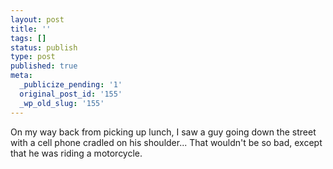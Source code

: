 ```yaml
---
layout: post
title: ''
tags: []
status: publish
type: post
published: true
meta:
  _publicize_pending: '1'
  original_post_id: '155'
  _wp_old_slug: '155'
---
```

On my way back from picking up lunch, I saw a guy going down the street with a cell phone cradled on his shoulder...  That wouldn't be so bad, except that he was riding a motorcycle.
